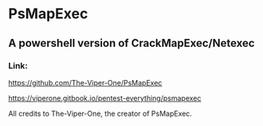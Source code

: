 # PsMapExec

## A powershell version of CrackMapExec/Netexec

### Link: 

https://github.com/The-Viper-One/PsMapExec

https://viperone.gitbook.io/pentest-everything/psmapexec

All credits to The-Viper-One, the creator of PsMapExec.

